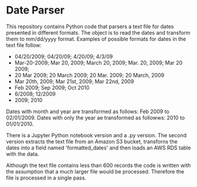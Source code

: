 # Date Parser


This repository contains Python code that parsers a text file for dates presented in different formats. The object is to read the dates and transform them to mm/dd/yyyy format.  Examples of possible formats for dates in the text file follow:

* 04/20/2009; 04/20/09; 4/20/09; 4/3/09
* Mar-20-2009; Mar 20, 2009; March 20, 2009; Mar. 20, 2009; Mar 20 2009;
* 20 Mar 2009; 20 March 2009; 20 Mar. 2009; 20 March, 2009
* Mar 20th, 2009; Mar 21st, 2009; Mar 22nd, 2009
* Feb 2009; Sep 2009; Oct 2010
* 6/2008; 12/2009
* 2009; 2010

Dates with month and year are transformed as follows: Feb 2009 to 02/01/2009.
Dates with only the year ae transformed as followws: 2010 to 01/01/2010.

There is a Jupyter Python notebook version and a .py version. The second version extracts the text file from an Amazon S3 bucket, transforns the dates into a field named 'formatted_dates' and then loads an AWS RDS table with the data.
 
Although the text file contains less than 600 records the code is written with the assumption that a much larger file would be processed. Therefore the file is processed in a single pass.
